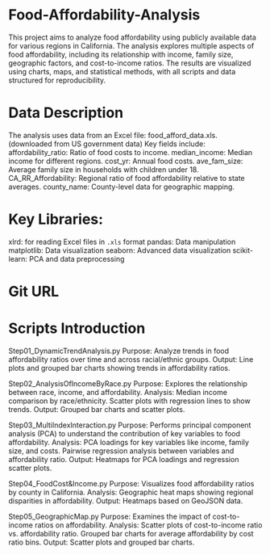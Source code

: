 # Food-Affordability-Analysis
This project aims to analyze food affordability using publicly available data for various regions in California. The analysis explores multiple aspects of food affordability, including its relationship with income, family size, geographic factors, and cost-to-income ratios. The results are visualized using charts, maps, and statistical methods, with all scripts and data structured for reproducibility.

# Data Description
The analysis uses data from an Excel file: food_afford_data.xls. (downloaded from US government data)
Key fields include:
affordability_ratio: Ratio of food costs to income.
median_income: Median income for different regions.
cost_yr: Annual food costs.
ave_fam_size: Average family size in households with children under 18.
CA_RR_Affordability: Regional ratio of food affordability relative to state averages.
county_name: County-level data for geographic mapping.

# Key Libraries:
xlrd: for reading Excel files in `.xls` format
pandas: Data manipulation
matplotlib: Data visualization
seaborn: Advanced data visualization
scikit-learn: PCA and data preprocessing

# Git URL



# Scripts Introduction
Step01_DynamicTrendAnalysis.py
Purpose: Analyze trends in food affordability ratios over time and across racial/ethnic groups.
Output: Line plots and grouped bar charts showing trends in affordability ratios.

Step02_AnalysisOfIncomeByRace.py
Purpose: Explores the relationship between race, income, and affordability.
Analysis:
Median income comparison by race/ethnicity.
Scatter plots with regression lines to show trends.
Output: Grouped bar charts and scatter plots.

Step03_MultiIndexInteraction.py
Purpose: Performs principal component analysis (PCA) to understand the contribution of key variables to food affordability.
Analysis:
PCA loadings for key variables like income, family size, and costs.
Pairwise regression analysis between variables and affordability ratio.
Output: Heatmaps for PCA loadings and regression scatter plots.

Step04_FoodCost&Income.py
Purpose: Visualizes food affordability ratios by county in California.
Analysis:
Geographic heat maps showing regional disparities in affordability.
Output: Heatmaps based on GeoJSON data.

Step05_GeographicMap.py
Purpose: Examines the impact of cost-to-income ratios on affordability.
Analysis:
Scatter plots of cost-to-income ratio vs. affordability ratio.
Grouped bar charts for average affordability by cost ratio bins.
Output: Scatter plots and grouped bar charts.
